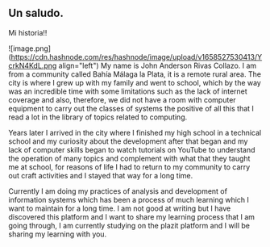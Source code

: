 ## Un saludo.
 
Mi historia!!


![image.png](https://cdn.hashnode.com/res/hashnode/image/upload/v1658527530413/YcrkN4KdL.png align="left")
My name is John Anderson Rivas Collazo. I am from a community called Bahía Málaga la Plata, it is a remote rural area. The city is where I grew up with my family and went to school, which by the way was an incredible time with some limitations such as the lack of internet coverage and also, therefore, we did not have a room with computer equipment to carry out the classes of systems the positive of all this that I read a lot in the library of topics related to computing.

Years later I arrived in the city where I finished my high school in a technical school and my curiosity about the development after that began and my lack of computer skills began to watch tutorials on YouTube to understand the operation of many topics and complement with what that they taught me at school, for reasons of life I had to return to my community to carry out craft activities and I stayed that way for a long time.

Currently I am doing my practices of analysis and development of information systems which has been a process of much learning which I want to maintain for a long time. I am not good at writing but I have discovered this platform and I want to share my learning process that I am going through, I am currently studying on the plazit platform and I will be sharing my learning with you.